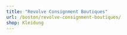 ```yaml
---
title: "Revolve Consignment Boutiques"
url: /boston/revolve-consignment-boutiques/
shop: Kleidung
---
```

